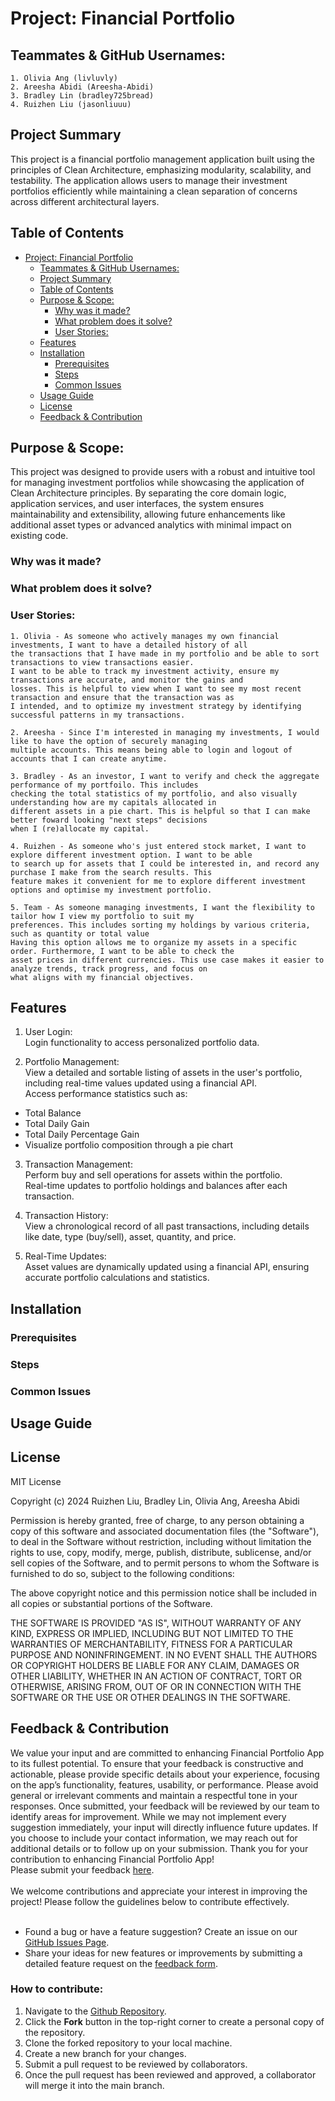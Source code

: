# Project: Financial Portfolio


## Teammates & GitHub Usernames:

    1. Olivia Ang (livluvly)
    2. Areesha Abidi (Areesha-Abidi)
    3. Bradley Lin (bradley725bread)
    4. Ruizhen Liu (jasonliuuu)


## Project Summary
This project is a financial portfolio management application built using the principles of Clean Architecture, emphasizing modularity, scalability, and testability. The application allows users to manage their investment portfolios efficiently while maintaining a clean separation of concerns across different architectural layers.


## Table of Contents
<!-- TOC -->
* [Project: Financial Portfolio](#project-financial-portfolio)
  * [Teammates & GitHub Usernames:](#teammates--github-usernames)
  * [Project Summary](#project-summary)
  * [Table of Contents](#table-of-contents)
  * [Purpose & Scope:](#purpose--scope)
    * [Why was it made?](#why-was-it-made)
    * [What problem does it solve?](#what-problem-does-it-solve)
    * [User Stories:](#user-stories)
  * [Features](#features)
  * [Installation](#installation)
    * [Prerequisites](#prerequisites)
    * [Steps](#steps)
    * [Common Issues](#common-issues)
  * [Usage Guide](#usage-guide)
  * [License](#license)
  * [Feedback & Contribution](#feedback--contribution)
<!-- TOC -->

## Purpose & Scope:
This project was designed to provide users with a robust and intuitive tool for managing investment portfolios while showcasing the application of Clean Architecture principles. By separating the core domain logic, application services, and user interfaces, the system ensures maintainability and extensibility, allowing future enhancements like additional asset types or advanced analytics with minimal impact on existing code.

### Why was it made?

### What problem does it solve?
### User Stories:

    1. Olivia - As someone who actively manages my own financial investments, I want to have a detailed history of all 
    the transactions that I have made in my portfolio and be able to sort transactions to view transactions easier. 
    I want to be able to track my investment activity, ensure my transactions are accurate, and monitor the gains and 
    losses. This is helpful to view when I want to see my most recent transaction and ensure that the transaction was as
    I intended, and to optimize my investment strategy by identifying successful patterns in my transactions.

    2. Areesha - Since I'm interested in managing my investments, I would like to have the option of securely managing 
    multiple accounts. This means being able to login and logout of accounts that I can create anytime.

    3. Bradley - As an investor, I want to verify and check the aggregate performance of my portfoilo. This includes 
    checking the total statistics of my portfolio, and also visually understanding how are my capitals allocated in 
    different assets in a pie chart. This is helpful so that I can make better foward looking "next steps" decisions 
    when I (re)allocate my capital.

    4. Ruizhen - As someone who's just entered stock market, I want to explore different investment option. I want to be able 
    to search up for assets that I could be interested in, and record any purchase I make from the search results. This 
    feature makes it convenient for me to explore different investment options and optimise my investment portfolio. 

    5. Team - As someone managing investments, I want the flexibility to tailor how I view my portfolio to suit my 
    preferences. This includes sorting my holdings by various criteria, such as quantity or total value  
    Having this option allows me to organize my assets in a specific order. Furthermore, I want to be able to check the 
    asset prices in different currencies. This use case makes it easier to analyze trends, track progress, and focus on 
    what aligns with my financial objectives. 


## Features
1. User Login:\
Login functionality to access personalized portfolio data.


2. Portfolio Management:\
View a detailed and sortable listing of assets in the user's portfolio, including real-time values updated using a financial API.\
Access performance statistics such as:
  - Total Balance 
  - Total Daily Gain 
  - Total Daily Percentage Gain 
  - Visualize portfolio composition through a pie chart


3. Transaction Management:\
Perform buy and sell operations for assets within the portfolio.\
Real-time updates to portfolio holdings and balances after each transaction.


4. Transaction History:\
View a chronological record of all past transactions, including details like date, type (buy/sell), asset, quantity, and price.


5. Real-Time Updates:\
Asset values are dynamically updated using a financial API, ensuring accurate portfolio calculations and statistics.

## Installation

### Prerequisites
### Steps
### Common Issues

## Usage Guide

## License
MIT License

Copyright (c) 2024 Ruizhen Liu, Bradley Lin, Olivia Ang, Areesha Abidi

Permission is hereby granted, free of charge, to any person obtaining a copy of this software and associated documentation files (the "Software"), to deal in the Software without restriction, including without limitation the rights to use, copy, modify, merge, publish, distribute, sublicense, and/or sell copies of the Software, and to permit persons to whom the Software is furnished to do so, subject to the following conditions:

The above copyright notice and this permission notice shall be included in all copies or substantial portions of the Software.

THE SOFTWARE IS PROVIDED "AS IS", WITHOUT WARRANTY OF ANY KIND, EXPRESS OR IMPLIED, INCLUDING BUT NOT LIMITED TO THE WARRANTIES OF MERCHANTABILITY, FITNESS FOR A PARTICULAR PURPOSE AND NONINFRINGEMENT. IN NO EVENT SHALL THE AUTHORS OR COPYRIGHT HOLDERS BE LIABLE FOR ANY CLAIM, DAMAGES OR OTHER LIABILITY, WHETHER IN AN ACTION OF CONTRACT, TORT OR OTHERWISE, ARISING FROM, OUT OF OR IN CONNECTION WITH THE SOFTWARE OR THE USE OR OTHER DEALINGS IN THE SOFTWARE.
## Feedback & Contribution
We value your input and are committed to enhancing Financial Portfolio App to its fullest potential. To ensure that your
feedback is constructive and actionable, please provide specific details about your experience, focusing on the app’s 
functionality, features, usability, or performance. Please avoid general or irrelevant comments and maintain a 
respectful tone in your responses. Once submitted, your feedback will be reviewed by our team to identify areas for 
improvement. While we may not implement every suggestion immediately, your input will directly influence future updates.
If you choose to include your contact information, we may reach out for additional details or to follow up on your 
submission. Thank you for your contribution to enhancing Financial Portfolio App!
<br>
Please submit your feedback [here](https://forms.gle/Kz13TQGAN2feM1Gs6).
<br>
<br>
We welcome contributions and appreciate your interest in improving the project! 
Please follow the guidelines below to contribute effectively.
<br>
<br>
- Found a bug or have a feature suggestion? Create an issue on our [GitHub Issues Page](https://github.com/livluvly/Financial-Portfolio/issues). 
- Share your ideas for new features or improvements by submitting a detailed feature request on the [feedback form](https://forms.gle/Kz13TQGAN2feM1Gs6).

### How to contribute:
1. Navigate to the [Github Repository](https://github.com/livluvly/Financial-Portfolio.git).
2. Click the **Fork** button in the top-right corner to create a personal copy of the repository.
3. Clone the forked repository to your local machine.
4. Create a new branch for your changes.
5. Submit a pull request to be reviewed by collaborators.
6. Once the pull request has been reviewed and approved, a collaborator will merge it into the main branch.
